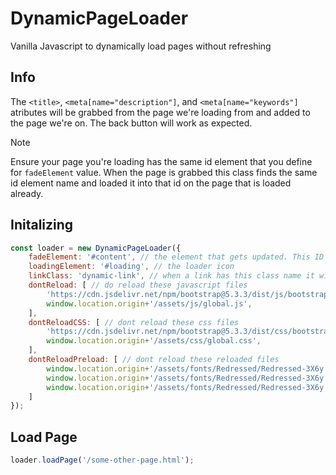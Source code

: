 # DynamicPageLoader
Vanilla Javascript to dynamically load pages without refreshing

## Info
The `<title>`, `<meta[name="description"]`, and `<meta[name="keywords"]` atributes will be grabbed from the page we're loading from and added to the page we're on.
The back button will work as expected.
> [!NOTE]
> Ensure your page you're loading has the same id element that you define for `fadeElement` value. When the page is grabbed this class finds the same id element name and loaded it into that id on the page that is loaded already.

## Initalizing 
```js
const loader = new DynamicPageLoader({
	fadeElement: '#content', // the element that gets updated. This ID needs to be in the current page, and the page thats being loaded or nothing will show.
	loadingElement: '#loading', // the loader icon
	linkClass: 'dynamic-link', // when a link has this class name it will load dynamically when clicked.
	dontReload: [ // do reload these javascript files
		'https://cdn.jsdelivr.net/npm/bootstrap@5.3.3/dist/js/bootstrap.bundle.min.js',
		window.location.origin+'/assets/js/global.js',
	],
	dontReloadCSS: [ // dont reload these css files
		'https://cdn.jsdelivr.net/npm/bootstrap@5.3.3/dist/css/bootstrap.min.css',
		window.location.origin+'/assets/css/global.css',
	],
	dontReloadPreload: [ // dont reload these reloaded files
		window.location.origin+'/assets/fonts/Redressed/Redressed-3X6y.woff2',
		window.location.origin+'/assets/fonts/Redressed/Redressed-3X6y.woff',
		window.location.origin+'/assets/fonts/Redressed/Redressed-3X6y.ttf',
	]
});
```

## Load Page
```js
loader.loadPage('/some-other-page.html');
```

